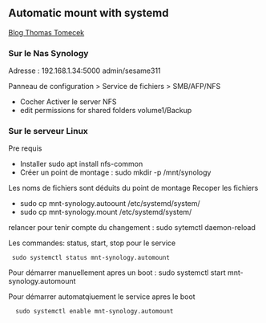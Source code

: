 ## Automatic mount with systemd 

[Blog Thomas Tomecek](https://blog.tomecek.net/post/automount-with-systemd)

### Sur le Nas Synology

Adresse : 192.168.1.34:5000 admin/sesame311

Panneau de configuration > Service de fichiers > SMB/AFP/NFS
- Cocher Activer le server NFS
- edit permissions for shared folders   volume1/Backup

### Sur le serveur Linux

Pre requis 
- Installer  sudo apt install nfs-common
- Créer un point de montage : sudo mkdir -p /mnt/synology

Les noms de fichiers sont déduits du point de montage
Recoper les fichiers 
- sudo cp mnt-synology.autoount /etc/systemd/system/
- sudo cp mnt-synology.mount    /etc/systemd/system/

relancer pour tenir compte du changement : sudo sytemctl daemon-reload

Les commandes: status, start, stop pour le service

```
 sudo systemctl status mnt-synology.automount

```

Pour démarrer manuellement apres un boot : sudo systemctl start mnt-synology.automount


Pour démarrer automatqiuement le service apres le boot

```
  sudo systemctl enable mnt-synology.automount

```

